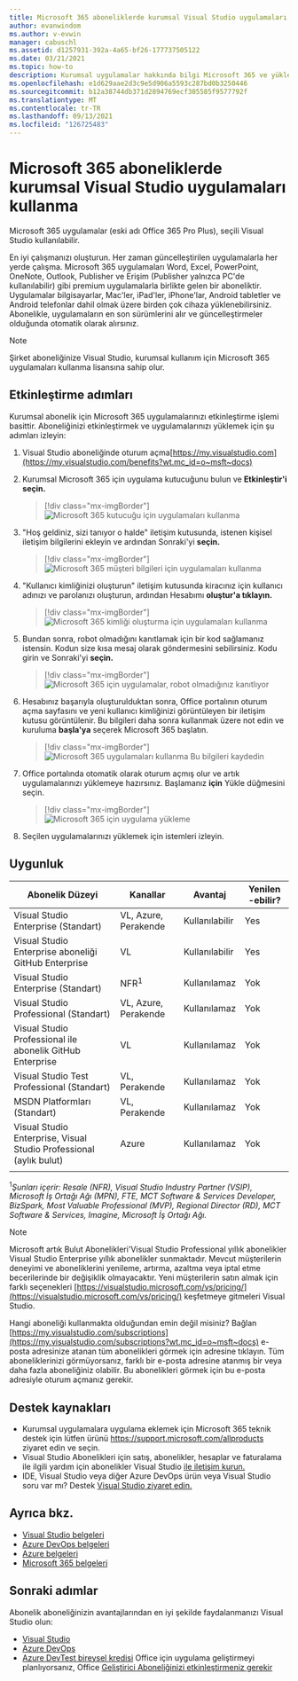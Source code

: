 ```yaml
---
title: Microsoft 365 aboneliklerde kurumsal Visual Studio uygulamaları | Microsoft Docs
author: evanwindom
ms.author: v-evwin
manager: cabuschl
ms.assetid: d1257931-392a-4a65-bf26-177737505122
ms.date: 03/21/2021
ms.topic: how-to
description: Kurumsal uygulamalar hakkında bilgi Microsoft 365 ve yükleme
ms.openlocfilehash: e1d629aae2d3c9e5d906a5593c287bd0b3250446
ms.sourcegitcommit: b12a38744db371d2894769ecf305585f9577792f
ms.translationtype: MT
ms.contentlocale: tr-TR
ms.lasthandoff: 09/13/2021
ms.locfileid: "126725483"
---
```

# <a name="microsoft-365-apps-for-enterprise-in-visual-studio-subscriptions"></a>Microsoft 365 aboneliklerde kurumsal Visual Studio uygulamaları kullanma
Microsoft 365 uygulamalar (eski adı Office 365 Pro Plus), seçili Visual Studio kullanılabilir. 

En iyi çalışmanızı oluşturun. Her zaman güncelleştirilen uygulamalarla her yerde çalışma. Microsoft 365 uygulamaları Word, Excel, PowerPoint, OneNote, Outlook, Publisher ve Erişim (Publisher yalnızca PC'de kullanılabilir) gibi premium uygulamalarla birlikte gelen bir aboneliktir. Uygulamalar bilgisayarlar, Mac'ler, iPad'ler, iPhone'lar, Android tabletler ve Android telefonlar dahil olmak üzere birden çok cihaza yüklenebilirsiniz. Abonelikle, uygulamaların en son sürümlerini alır ve güncelleştirmeler olduğunda otomatik olarak alırsınız.

> [!NOTE]
> Şirket aboneliğinize Visual Studio, kurumsal kullanım için Microsoft 365 uygulamaları kullanma lisansına sahip olur.  

## <a name="activation-steps"></a>Etkinleştirme adımları
Kurumsal abonelik için Microsoft 365 uygulamalarınızı etkinleştirme işlemi basittir.  Aboneliğinizi etkinleştirmek ve uygulamalarınızı yüklemek için şu adımları izleyin:

1. Visual Studio aboneliğinde oturum açma[https://my.visualstudio.com](https://my.visualstudio.com/benefits?wt.mc_id=o~msft~docs)
1. Kurumsal Microsoft 365 için uygulama kutucuğunu bulun ve **Etkinleştir'i seçin.**
   > [!div class="mx-imgBorder"]
   > ![Microsoft 365 kutucuğu için uygulamaları kullanma](_img/microsoft-365-apps-for-enterprise/tile-activate.png "Aboneliğinizi kullanmak için 'Etkinleştir'i seçin.")

1. "Hoş geldiniz, sizi tanıyor o halde" iletişim kutusunda, istenen kişisel iletişim bilgilerini ekleyin ve ardından Sonraki'yi **seçin.**
   > [!div class="mx-imgBorder"]
   > ![Microsoft 365 müşteri bilgileri için uygulamaları kullanma](_img/microsoft-365-apps-for-enterprise/get-to-know-you.png "İletişim bilgilerini girin")

1. "Kullanıcı kimliğinizi oluşturun" iletişim kutusunda kiracınız için kullanıcı adınızı ve parolanızı oluşturun, ardından Hesabımı **oluştur'a tıklayın.**
   > [!div class="mx-imgBorder"]
   > ![Microsoft 365 kimliği oluşturma için uygulamaları kullanma](_img/microsoft-365-apps-for-enterprise/create-your-user-id.png "Kullanıcı kimliği ve parolanızı oluşturma")

1. Bundan sonra, robot olmadığını kanıtlamak için bir kod sağlamanız istensin.  Kodun size kısa mesaj olarak göndermesini sebilirsiniz.  Kodu girin ve Sonraki'yi **seçin.** 
   > [!div class="mx-imgBorder"]
   > ![Microsoft 365 için uygulamalar, robot olmadığınız kanıtlıyor](_img/microsoft-365-apps-for-enterprise/prove-youre-not-a-robot.png "Bir kod isteğide ve devam etmek için kodu girin")

1. Hesabınız başarıyla oluşturulduktan sonra, Office portalının oturum açma sayfasını ve yeni kullanıcı kimliğinizi görüntüleyen bir iletişim kutusu görüntülenir.  Bu bilgileri daha sonra kullanmak üzere not edin ve kuruluma **başla'ya** seçerek Microsoft 365 başlatın.
   > [!div class="mx-imgBorder"]
   > ![Microsoft 365 uygulamaları kullanma Bu bilgileri kaydedin](_img/microsoft-365-apps-for-enterprise/save-this-info.png "Yeni kullanıcı kimliğinizi ve Office portalını kaydedin.")

1. Office portalında otomatik olarak oturum açmış olur ve artık uygulamalarınızı yüklemeye hazırsınız.  Başlamanız **için** Yükle düğmesini seçin.
   > [!div class="mx-imgBorder"]
   > ![Microsoft 365 için uygulama yükleme](_img/microsoft-365-apps-for-enterprise/install-your-office-apps.png "Uygulamalarınızı yüklemek için 'yükle' düğmesini seçin.")
1. Seçilen uygulamalarınızı yüklemek için istemleri izleyin.  

## <a name="eligibility"></a>Uygunluk

| Abonelik Düzeyi                                                 |     Kanallar                                            | Avantaj                                                          | Yenilen -ebilir?    |
|--------------------------------------------------------------------|---------------------------------------------------------|------------------------------------------------------------------|---------------|
| Visual Studio Enterprise (Standart)   | VL, Azure, Perakende| Kullanılabilir       |  Yes          |
| Visual Studio Enterprise aboneliği GitHub Enterprise  | VL | Kullanılabilir       |  Yes          |
| Visual Studio Enterprise (Standart)   | NFR<sup>1</sup> | Kullanılamaz       |  Yok          |
| Visual Studio Professional (Standart) | VL, Azure, Perakende                                       | Kullanılamaz                                                            |  Yok          |
| Visual Studio Professional ile abonelik GitHub Enterprise | VL | Kullanılamaz         |  Yok          |
| Visual Studio Test Professional (Standart)                         | VL, Perakende                                              | Kullanılamaz                                             |  Yok          |
| MSDN Platformları (Standart)                                          | VL, Perakende                                              | Kullanılamaz                                              |  Yok          |
| Visual Studio Enterprise, Visual Studio Professional (aylık bulut) | Azure | Kullanılamaz | Yok |
|  |

<sup>1</sup>*Şunları içerir: Resale (NFR), Visual Studio Industry Partner (VSIP), Microsoft İş Ortağı Ağı (MPN), FTE, MCT Software & Services Developer, BizSpark, Most Valuable Professional (MVP), Regional Director (RD), MCT Software & Services, Imagine, Microsoft İş Ortağı Ağı.*  

> [!NOTE]
> Microsoft artık Bulut Abonelikleri'Visual Studio Professional yıllık abonelikler Visual Studio Enterprise yıllık abonelikler sunmaktadır. Mevcut müşterilerin deneyimi ve aboneliklerini yenileme, artırma, azaltma veya iptal etme becerilerinde bir değişiklik olmayacaktır. Yeni müşterilerin satın almak için farklı seçenekleri [https://visualstudio.microsoft.com/vs/pricing/](https://visualstudio.microsoft.com/vs/pricing/) keşfetmeye gitmeleri Visual Studio.

Hangi aboneliği kullanmakta olduğundan emin değil misiniz?  Bağlan [https://my.visualstudio.com/subscriptions](https://my.visualstudio.com/subscriptions?wt.mc_id=o~msft~docs) e-posta adresinize atanan tüm abonelikleri görmek için adresine tıklayın. Tüm aboneliklerinizi görmüyorsanız, farklı bir e-posta adresine atanmış bir veya daha fazla aboneliğiniz olabilir.  Bu abonelikleri görmek için bu e-posta adresiyle oturum açmanız gerekir.

## <a name="support-resources"></a>Destek kaynakları
- Kurumsal uygulamalara uygulama eklemek için Microsoft 365 teknik destek için lütfen ürünü https://support.microsoft.com/allproducts ziyaret edin ve seçin.
- Visual Studio Abonelikleri için satış, abonelikler, hesaplar ve faturalama ile ilgili yardım için abonelikler Visual Studio [ile iletişim kurun.](https://aka.ms/vssubscriberhelp)
- IDE, Visual Studio veya diğer Azure DevOps ürün veya Visual Studio soru var mı?  Destek [Visual Studio ziyaret edin.](https://visualstudio.microsoft.com/support/)

## <a name="see-also"></a>Ayrıca bkz.
- [Visual Studio belgeleri](/visualstudio/)
- [Azure DevOps belgeleri](/azure/devops/)
- [Azure belgeleri](/azure/)
- [Microsoft 365 belgeleri](/microsoft-365/)

## <a name="next-steps"></a>Sonraki adımlar
Abonelik aboneliğinizin avantajlarından en iyi şekilde faydalanmanızı Visual Studio olun:
- [Visual Studio](vs-ide-benefit.md)
- [Azure DevOps](vs-azure-devops.md)
- [Azure DevTest bireysel kredisi](vs-azure.md) Office için uygulama geliştirmeyi planlıyorsanız, Office [Geliştirici Aboneliğinizi etkinleştirmeniz gerekir](./vs-m365.md)